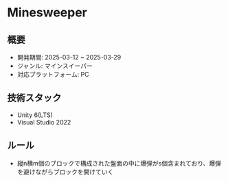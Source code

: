 # Minesweeper
 
## 概要

- 開発期間: 2025-03-12 ~ 2025-03-29
- ジャンル: マインスイーパー
- 対応プラットフォーム: PC
  
## 技術スタック

- Unity 6(LTS)
- Visual Studio 2022

## ルール

- 縦n横m個のブロックで構成された盤面の中に爆弾がs個含まれており、爆弾を避けながらブロックを開けていく
